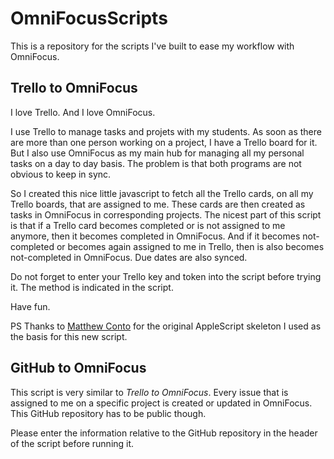 # OmniFocusScripts

This is a repository for the scripts I've built to ease my workflow with OmniFocus.


## Trello to OmniFocus ##

I love Trello. And I love OmniFocus.

I use Trello to manage tasks and projets with my students. As soon as there are more than one person working on a project, I have a Trello board for it. But I also use OmniFocus as my main hub for managing all my personal tasks on a day to day basis. The problem is that both programs are not obvious to keep in sync.

So I created this nice little javascript to fetch all the Trello cards, on all my Trello boards, that are assigned to me. These cards are then created as tasks in OmniFocus in corresponding projects. The nicest part of this script is that if a Trello card becomes completed or is not assigned to me anymore, then it becomes completed in OmniFocus. And if it becomes not-completed or becomes again assigned to me in Trello, then is also becomes not-completed in OmniFocus. Due dates are also synced.

Do not forget to enter your Trello key and token into the script before trying it. The method is indicated in the script.

Have fun.

PS Thanks to [Matthew Conto](https://github.com/nsh87/trello-geektool) for the original AppleScript skeleton I used as the basis for this new script.


## GitHub to OmniFocus ##

This script is very similar to *Trello to OmniFocus*. Every issue that is assigned to me on a specific project is created or updated in OmniFocus. This GitHub repository has to be public though.

Please enter the information relative to the GitHub repository in the header of the script before running it.
